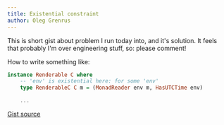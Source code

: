```yaml
---
title: Existential constraint
author: Oleg Grenrus
---
```


This is short gist about problem I run today into, and it's solution. It feels
that probably I'm over engineering stuff, so: please comment!

How to write something like:

```hs
instance Renderable C where
    -- 'env' is existential here: for some 'env'
    type RenderableC C m = (MonadReader env m, HasUTCTime env)

    ...
```

[Gist source](https://gist.github.com/phadej/29335981507d81b4b2f219961772de25)
